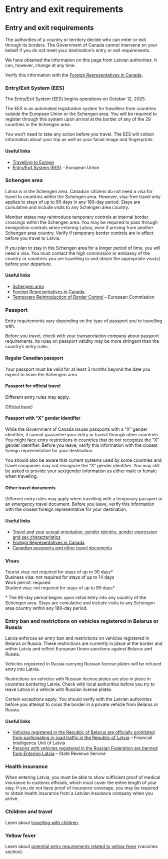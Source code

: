 # Entry and exit requirements

## Entry and exit requirements

The authorities of a country or territory decide who can enter or exit through its borders. The Government of Canada cannot intervene on your behalf if you do not meet your destination’s entry or exit requirements.

We have obtained the information on this page from Latvian authorities. It can, however, change at any time.

Verify this information with the [Foreign Representatives in Canada](https://www.international.gc.ca/protocol-protocole/reps.aspx?lang=eng).

### Entry/Exit System (EES)

The Entry/Exit System (EES) begins operations on October 12, 2025.

The EES is an automated registration system for travellers from countries outside the European Union or the Schengen area. You will be required to register through this system upon arrival at the border of any of the 29 countries in the Schengen area.

You won’t need to take any action before you travel. The EES will collect information about your trip as well as your facial image and fingerprints.

#### Useful links

* [Travelling to Europe](https://travel.gc.ca/travelling/travelling-europe)
* [Entry/Exit System (EES)](https://travel-europe.europa.eu/ees/ltr) – European Union

### Schengen area

Latvia is in the Schengen area. Canadian citizens do not need a visa for travel to countries within the Schengen area. However, visa-free travel only applies to stays of up to 90 days in any 180-day period. Stays are cumulative and include visits to any Schengen area country.

Member states may reintroduce temporary controls at internal border crossings within the Schengen area. You may be required to pass through immigration controls when entering Latvia, even if arriving from another Schengen area country. Verify if temporary border controls are in effect before you travel to Latvia.

If you plan to stay in the Schengen area for a longer period of time, you will need a visa. You must contact the high commission or embassy of the country or countries you are travelling to and obtain the appropriate visa(s) before your departure.

#### Useful links

* [Schengen area](https://travel.gc.ca/travelling/schengen-area)
* [Foreign Representatives in Canada](http://www.international.gc.ca/protocol-protocole/reps.aspx?lang=eng)
* [Temporary Reintroduction of Border Control](https://home-affairs.ec.europa.eu/policies/schengen/schengen-area/temporary-reintroduction-border-control_en) – European Commission

### Passport

Entry requirements vary depending on the type of passport you're travelling with.

Before you travel, check with your transportation company about passport requirements. Its rules on passport validity may be more stringent than the country’s entry rules.

#### Regular Canadian passport

Your passport must be valid for at least 3 months beyond the date you expect to leave the Schengen area.

#### Passport for official travel

Different entry rules may apply.

[Official travel](https://www.canada.ca/en/immigration-refugees-citizenship/services/canadian-passports/official-travel.html)

#### Passport with “X” gender identifier

While the Government of Canada issues passports with a “X” gender identifier, it cannot guarantee your entry or transit through other countries. You might face entry restrictions in countries that do not recognize the “X” gender identifier. Before you leave, verify this information with the closest foreign representative for your destination.

You should also be aware that current systems used by some countries and travel companies may not recognize the “X” gender identifier. You may still be asked to provide your sex/gender information as either male or female when travelling.

#### Other travel documents

Different entry rules may apply when travelling with a temporary passport or an emergency travel document. Before you leave, verify this information with the closest foreign representative for your destination.

#### Useful links

* [Travel and your sexual orientation, gender identity, gender expression and sex characteristics](https://travel.gc.ca/travelling/health-safety/lgbt-travel)
* [Foreign Representatives in Canada](https://www.international.gc.ca/protocol-protocole/reps.aspx?lang=eng)
* [Canadian passports and other travel documents](http://www.canada.ca/passport)

### Visas

Tourist visa: not required for stays of up to 90 days\*  
Business visa: not required for stays of up to 14 days  
Work permit: required  
Student visa: not required for stays of up to 90 days\*

\* The 90-day period begins upon initial entry into any country of the Schengen area. Stays are cumulative and include visits to any Schengen area country within any 180-day period.

### Entry ban and restrictions on vehicles registered in Belarus or Russia

Latvia enforces an entry ban and restrictions on vehicles registered in Belarus or Russia. These restrictions are currently in place at the border and within Latvia and reflect European Union sanctions against Belarus and Russia.

Vehicles registered in Russia carrying Russian license plates will be refused entry into Latvia.

Restrictions on vehicles with Russian license plates are also in place in countries bordering Latvia. Check with local authorities before you try to leave Latvia in a vehicle with Russian license plates.

Certain exceptions apply. You should verify with the Latvian authorities before you attempt to cross the border in a private vehicle from Belarus or Russia.

#### Useful links

* [Vehicles registered in the Republic of Belarus are officially prohibited from participating in road traffic in the Republic of Latvia](https://www.fid.gov.lv/en/news/vehicles-registered-in-the-republic-of-belarus-are-officially-prohibited-from-participating-in-road-traffic-in-the-republic-of-latvia) – Financial Intelligence Unit of Latvia
* [Persons with vehicles registered in the Russian Federation are banned from Entering Latvia](https://www.vid.gov.lv/en/article/persons-vehicles-registered-russian-federation-are-banned-entering-latvia) – State Revenue Service

### Health insurance

When entering Latvia, you must be able to show sufficient proof of medical insurance to customs officials, which must cover the entire length of your stay. If you do not have proof of insurance coverage, you may be required to obtain health insurance from a Latvian insurance company when you arrive.

### Children and travel

Learn about [travelling with children](http://travel.gc.ca/travelling/children).

### Yellow fever

Learn about [potential entry requirements related to yellow fever](#health) (vaccines section).